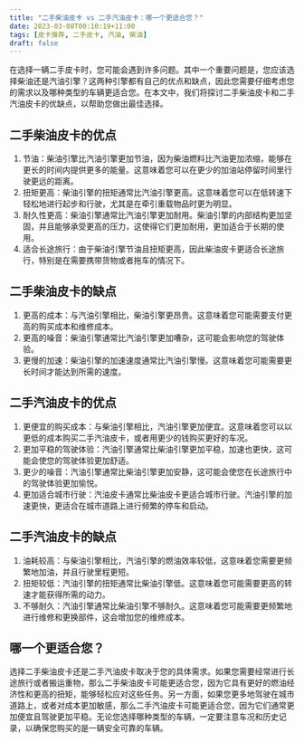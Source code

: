 ```yaml
---
title: "二手柴油皮卡 vs 二手汽油皮卡：哪一个更适合您？"
date: 2023-03-08T00:10:19+11:00
tags: [皮卡推荐, 二手皮卡, 汽油, 柴油]
draft: false
---
```


在选择一辆二手皮卡时，您可能会遇到许多问题。其中一个重要问题是，您应该选择柴油还是汽油引擎？这两种引擎都有自己的优点和缺点，因此您需要仔细考虑您的需求以及哪种类型的车辆更适合您。在本文中，我们将探讨二手柴油皮卡和二手汽油皮卡的优缺点，以帮助您做出最佳选择。

## 二手柴油皮卡的优点
1. 节油：柴油引擎比汽油引擎更加节油，因为柴油燃料比汽油更加浓缩，能够在更长的时间内提供更多的能量。这意味着您可以在更少的加油站停留时间里行驶更远的距离。
2. 扭矩更高：柴油引擎的扭矩通常比汽油引擎更高。这意味着您可以在低转速下轻松地进行起步和行驶，尤其是在牵引重载物品时更为明显。
3. 耐久性更高：柴油引擎通常比汽油引擎更加耐用。柴油引擎的内部结构更加坚固，并且能够承受更高的压力，这使得它们更加耐用，更加适合于长期的使用。
4. 适合长途旅行：由于柴油引擎节油且扭矩更高，因此柴油皮卡更适合长途旅行，特别是在需要携带货物或者拖车的情况下。

## 二手柴油皮卡的缺点
1. 更高的成本：与汽油引擎相比，柴油引擎更昂贵。这意味着您可能需要支付更高的购买成本和维修成本。
2. 更高的噪音：柴油引擎通常比汽油引擎更加嘈杂，这可能会影响您的驾驶体验。
3. 更慢的加速：柴油引擎的加速速度通常比汽油引擎慢。这意味着您可能需要更长时间才能达到所需的速度。

## 二手汽油皮卡的优点
1. 更便宜的购买成本：与柴油引擎相比，汽油引擎更加便宜。这意味着您可以以更低的成本购买二手汽油皮卡，或者用更少的钱购买更好的车况。
2. 更加平稳的驾驶体验：汽油引擎通常比柴油引擎更加平稳，加速也更快，这可能会使您的驾驶体验更加舒适。
3. 更少的噪音：汽油引擎通常比柴油引擎更加安静，这可能会使您在长途旅行中的驾驶体验更加愉悦。
4. 更加适合城市行驶：汽油皮卡通常比柴油皮卡更适合城市行驶。汽油引擎的加速更快，更适合在城市道路上进行频繁的停车和启动。

## 二手汽油皮卡的缺点
1. 油耗较高：与柴油引擎相比，汽油引擎的燃油效率较低，这意味着您需要更频繁地加油，并且行驶里程更短。
2. 扭矩较低：汽油引擎的扭矩通常比柴油引擎低。这意味着您可能需要更高的转速才能获得所需的动力。
3. 不够耐久：汽油引擎通常比柴油引擎不够耐久。这意味着您可能需要更频繁地进行维修和更换部件，这会增加您的维修成本。

## 哪一个更适合您？
选择二手柴油皮卡还是二手汽油皮卡取决于您的具体需求。如果您需要经常进行长途旅行或者搬运重物，那么二手柴油皮卡可能更适合您，因为它具有更好的燃油经济性和更高的扭矩，能够轻松应对这些任务。另一方面，如果您更多地驾驶在城市道路上，或者对成本更加敏感，那么二手汽油皮卡可能更适合您，因为它们通常更加便宜且驾驶更加平稳。无论您选择哪种类型的车辆，一定要注意车况和历史记录，以确保您购买的是一辆安全可靠的车辆。


